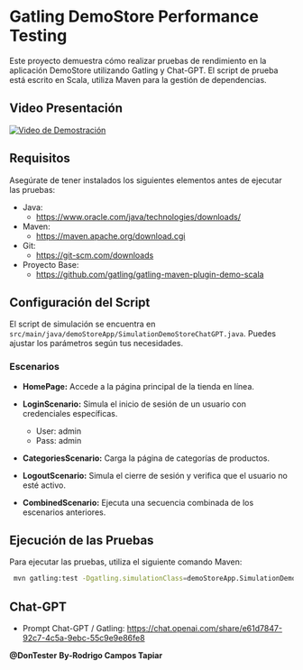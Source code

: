 # Gatling DemoStore Performance Testing

Este proyecto demuestra cómo realizar pruebas de rendimiento en la aplicación DemoStore utilizando Gatling y Chat-GPT. El script de prueba está escrito en Scala, utiliza Maven para la gestión de dependencias.

## Video Presentación
[![Video de Demostración](https://img.youtube.com/vi/tAoYVhh0Zbw/0.jpg)](https://www.youtube.com/watch?v=tAoYVhh0Zbw)


## Requisitos

Asegúrate de tener instalados los siguientes elementos antes de ejecutar las pruebas:

- Java: 
  - https://www.oracle.com/java/technologies/downloads/
- Maven: 
  - https://maven.apache.org/download.cgi
- Git: 
  - https://git-scm.com/downloads
- Proyecto Base: 
  - https://github.com/gatling/gatling-maven-plugin-demo-scala

## Configuración del Script

El script de simulación se encuentra en `src/main/java/demoStoreApp/SimulationDemoStoreChatGPT.java`. Puedes ajustar los parámetros según tus necesidades.

### Escenarios

- **HomePage:** Accede a la página principal de la tienda en línea.

- **LoginScenario:** Simula el inicio de sesión de un usuario con credenciales específicas.
  - User: admin
  - Pass: admin

- **CategoriesScenario:** Carga la página de categorías de productos.

- **LogoutScenario:** Simula el cierre de sesión y verifica que el usuario no esté activo.

- **CombinedScenario:** Ejecuta una secuencia combinada de los escenarios anteriores.

## Ejecución de las Pruebas

Para ejecutar las pruebas, utiliza el siguiente comando Maven:

```bash
 mvn gatling:test -Dgatling.simulationClass=demoStoreApp.SimulationDemoStoreChatGPT
```
## Chat-GPT 

- Prompt Chat-GPT / Gatling: https://chat.openai.com/share/e61d7847-92c7-4c5a-9ebc-55c9e9e86fe8

**@DonTester**
**By-Rodrigo Campos Tapiar**

